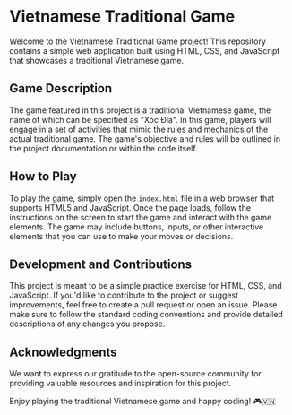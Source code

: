 # Vietnamese Traditional Game

Welcome to the Vietnamese Traditional Game project! This repository contains a simple web application built using HTML, CSS, and JavaScript that showcases a traditional Vietnamese game.

## Game Description

The game featured in this project is a traditional Vietnamese game, the name of which can be specified as "Xóc Đĩa". In this game, players will engage in a set of activities that mimic the rules and mechanics of the actual traditional game. The game's objective and rules will be outlined in the project documentation or within the code itself.


## How to Play

To play the game, simply open the `index.html` file in a web browser that supports HTML5 and JavaScript. Once the page loads, follow the instructions on the screen to start the game and interact with the game elements. The game may include buttons, inputs, or other interactive elements that you can use to make your moves or decisions.

## Development and Contributions

This project is meant to be a simple practice exercise for HTML, CSS, and JavaScript. If you'd like to contribute to the project or suggest improvements, feel free to create a pull request or open an issue. Please make sure to follow the standard coding conventions and provide detailed descriptions of any changes you propose.

## Acknowledgments

We want to express our gratitude to the open-source community for providing valuable resources and inspiration for this project.

Enjoy playing the traditional Vietnamese game and happy coding! 🎮🇻🇳

